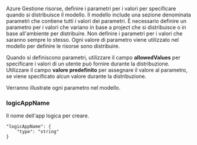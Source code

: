 Azure Gestione risorse, definire i parametri per i valori per specificare quando si distribuisce il modello. Il modello include una sezione denominata parametri che contiene tutti i valori dei parametri.
È necessario definire un parametro per i valori che variano in base a project che si distribuisce o in base all'ambiente per distribuire. Non definire i parametri per i valori che saranno sempre lo stesso. Ogni valore di parametro viene utilizzato nel modello per definire le risorse sono distribuire. 

Quando si definiscono parametri, utilizzare il campo **allowedValues** per specificare i valori di un utente può fornire durante la distribuzione. Utilizzare il campo **valore predefinito** per assegnare il valore al parametro, se viene specificato alcun valore durante la distribuzione.

Verranno illustrate ogni parametro nel modello.

### <a name="logicappname"></a>logicAppName

Il nome dell'app logica per creare.

    "logicAppName": {
        "type": "string"
    }